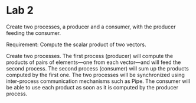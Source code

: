 # Lab 2

Create two processes, a producer and a consumer, with the producer feeding the consumer.

Requirement: Compute the scalar product of two vectors.

Create two processes. The first process (producer) will compute the products of pairs of elements—one from each vector—and will feed the second process. The second process (consumer) will sum up the products computed by the first one. The two processes will be synchronized using inter-process communication mechanisms such as Pipe. The consumer will be able to use each product as soon as it is computed by the producer process.